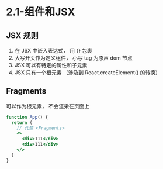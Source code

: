 # 2.1-组件和JSX

## JSX 规则

1. 在 JSX 中嵌入表达式， 用 {} 包裹
2. 大写开头作为定义组件， 小写 tag 为原声 dom 节点
3. JSX 可以有特定的属性和子元素
4. JSX 只有一个根元素 （涉及到 React.createElement() 的转换）

## Fragments

可以作为根元素， 不会渲染在页面上

```jsx
function App() {
  return (
    // 代替 <Fragments>
    <>  
      <div>111</div>
      <div>111</div>
    </>
  )
}

```